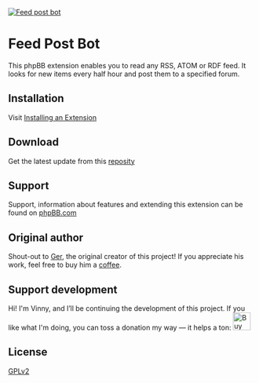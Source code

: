 
[![Feed post bot](https://github.com/user-attachments/assets/dfe97718-2fdc-4923-888b-15a43a760a0d)]([https://nodesource.com/products/nsolid](https://www.phpbb.com/customise/db/extension/feedpostbot/))
# Feed Post Bot

This phpBB extension enables you to read any RSS, ATOM or RDF feed. It looks for new items every half hour and post them to a specified forum.

## Installation

Visit [Installing an Extension](https://www.phpbb.com/extensions/installing/)


## Download
Get the latest update from this [reposity](https://github.com/vinny/feedpostbot/archive/refs/heads/master.zip)


## Support
Support, information about features and extending this extension can be found on [phpBB.com](https://www.phpbb.com/customise/db/extension/feedpostbot/)

## Original author
Shout-out to [Ger](https://github.com/GerB), the original creator of this project! If you appreciate his work, feel free to buy him a [coffee](https://www.paypal.com/cgi-bin/webscr?cmd=_s-xclick&hosted_button_id=2YBSSF68LXBAN).

## Support development
Hi! I'm Vinny, and I’ll be continuing the development of this project. If you like what I'm doing, you can toss a donation my way — it helps a ton: 
<a href='https://ko-fi.com/J3J51IS0BE' target='_blank'><img height='36' style='border:0px;height:36px;' src='https://storage.ko-fi.com/cdn/kofi6.png?v=6' border='0' alt='Buy Me a Coffee at ko-fi.com' /></a>


## License

[GPLv2](license.txt)
